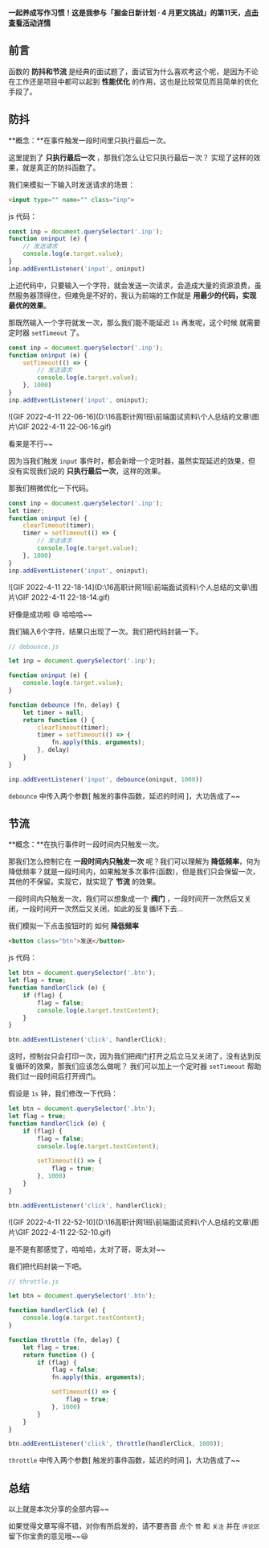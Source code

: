 **一起养成写作习惯！这是我参与「掘金日新计划 · 4 月更文挑战」的第11天，[点击查看活动详情](https://juejin.cn/post/7080800226365145118)**



## 前言

函数的 **防抖和节流** 是经典的面试题了，面试官为什么喜欢考这个呢，是因为不论在工作还是项目中都可以起到 **性能优化** 的作用，这也是比较常见而且简单的优化手段了。



## 防抖

**概念：**在事件触发一段时间里只执行最后一次。

这里提到了 **只执行最后一次** ，那我们怎么让它只执行最后一次？ 实现了这样的效果，就是真正的防抖函数了。

我们来模拟一下输入时发送请求的场景：

```html
<input type="" name="" class="inp">
```

js 代码：

```javascript
const inp = document.querySelector('.inp');
function oninput (e) {
    // 发送请求
    console.log(e.target.value);
}
inp.addEventListener('input', oninput) 
```

上述代码中，只要输入一个字符，就会发送一次请求，会造成大量的资源浪费，虽然服务器顶得住，但难免是不好的，我认为前端的工作就是 **用最少的代码，实现最优的效果**。

那既然输入一个字符就发一次，那么我们能不能延迟 `1s` 再发呢，这个时候 就需要定时器 `setTimeout` 了。

```javascript
const inp = document.querySelector('.inp');
function oninput (e) {
    setTimeout(() => {
    	// 发送请求
    	console.log(e.target.value);
    }, 1000)
}
inp.addEventListener('input', oninput);
```

![GIF 2022-4-11 22-06-16](D:\16高职计网1班\前端面试资料\个人总结的文章\图片\GIF 2022-4-11 22-06-16.gif)

看来是不行~~

因为当我们触发 `input` 事件时，都会新增一个定时器，虽然实现延迟的效果，但没有实现我们说的 **只执行最后一次**，这样的效果。

那我们稍微优化一下代码。

```javascript
const inp = document.querySelector('.inp');
let timer;
function oninput (e) {
    clearTimeout(timer);
    timer = setTimeout(() => {
        // 发送请求
    	console.log(e.target.value);
    }, 1000)
}
inp.addEventListener('input', oninput);
```

![GIF 2022-4-11 22-18-14](D:\16高职计网1班\前端面试资料\个人总结的文章\图片\GIF 2022-4-11 22-18-14.gif)

好像是成功啦​ :smile: 哈哈哈~~

我们输入6个字符，结果只出现了一次。我们把代码封装一下。

```javascript
// debounce.js

let inp = document.querySelector('.inp');

function oninput (e) {
    console.log(e.target.value);
}

function debounce (fn, delay) {
    let timer = null;
    return function () {
        clearTimeout(timer);
        timer = setTimeout(() => {
            fn.apply(this, arguments);
        }, delay)
    }
}

inp.addEventListener('input', debounce(oninput, 1000))
```

`debounce`  中传入两个参数[ 触发的事件函数，延迟的时间 ]，大功告成了~~



## 节流

**概念：**在执行事件时一段时间内只触发一次。

那我们怎么控制它在 **一段时间内只触发一次** 呢？我们可以理解为 **降低频率**，何为降低频率？就是一段时间内，如果触发多次事件(函数)，但是我们只会保留一次，其他的不保留。实现它，就实现了 **节流** 的效果。

一段时间内只触发一次，我们可以想象成一个 **阀门** ，一段时间开一次然后又关闭，一段时间开一次然后又关闭，如此的反复循环下去...

我们模拟一下点击按钮时的 如何 **降低频率** 

```html
<button class="btn">发送</button>
```

js 代码：

```javascript
let btn = document.querySelector('.btn');
let flag = true;
function handlerClick (e) {
    if (flag) {
        flag = false;
        console.log(e.target.textContent);
    } 
}

btn.addEventListener('click', handlerClick);
```

这时，控制台只会打印一次，因为我们把阀门打开之后立马又关闭了，没有达到反复循环的效果，那我们应该怎么做呢？ 我们可以加上一个定时器 `setTimeout` 帮助我们过一段时间后打开阀门。

假设是 `1s` 钟，我们修改一下代码：

```javascript
let btn = document.querySelector('.btn');
let flag = true;
function handlerClick (e) {
    if (flag) {
        flag = false;
        console.log(e.target.textContent);
        
        setTimeout(() => {
            flag = true;
        }, 1000)
    } 
}

btn.addEventListener('click', handlerClick);
```

![GIF 2022-4-11 22-52-10](D:\16高职计网1班\前端面试资料\个人总结的文章\图片\GIF 2022-4-11 22-52-10.gif)

是不是有那感觉了，哈哈哈，太对了哥，哥太对~~

我们把代码封装一下吧。

```javascript
// throttle.js

let btn = document.querySelector('.btn');

function handlerClick (e) {
    console.log(e.target.textContent);
}

function throttle (fn, delay) {
    let flag = true;
    return function () {
        if (flag) {
            flag = false;
            fn.apply(this, arguments);

            setTimeout(() => {
                flag = true;
            }, 1000)
        }
    }
}

btn.addEventListener('click', throttle(handlerClick, 1000));
```

`throttle` 中传入两个参数[ 触发的事件函数，延迟的时间 ]，大功告成了~~



## 总结

以上就是本次分享的全部内容~~

如果觉得文章写得不错，对你有所启发的，请不要吝啬 点个 `赞` 和 `关注` 并在 `评论区` 留下你宝贵的意见哦~~😃